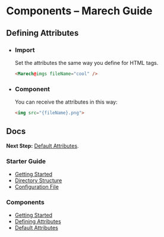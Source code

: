 # Components – Marech Guide
## Defining Attributes
- ### Import
  Set the attributes the same way you define for HTML tags.
  ```html
  <Marech@imgs fileName="cool" />
  ```

- ### Component
  You can receive the attributes in this way:
  ```html
  <img src="{fileName}.png">
  ```

## Docs
**Next Step:** [Default Attributes](/docs/components/default-attributes.md).

### Starter Guide
- [Getting Started](/docs/guide/README.md)
- [Directory Structure](/docs/guide/directory-structure.md)
- [Configuration File](/docs/guide/configuration.md)

### Components
- [Getting Started](/docs/components/README.md)
- [Defining Attributes](/docs/components/defining-attributes.md)
- [Default Attributes](/docs/components/default-attributes.md)